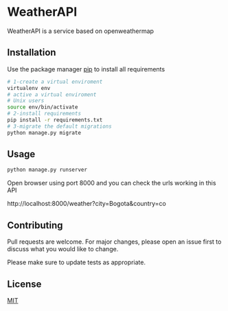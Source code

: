 # WeatherAPI

WeatherAPI is a service based on openweathermap

## Installation

Use the package manager [pip](https://pip.pypa.io/en/stable/) to install all requirements

```bash
# 1-create a virtual enviroment 
virtualenv env
# active a virtual enviroment 
# Unix users
source env/bin/activate
# 2-install requirements
pip install -r requirements.txt
# 3-migrate the default migrations
python manage.py migrate

```

## Usage

```python
python manage.py runserver
```
Open browser using port 8000 and you can check the urls working in this API

http://localhost:8000/weather?city=Bogota&country=co

## Contributing
Pull requests are welcome. For major changes, please open an issue first to discuss what you would like to change.

Please make sure to update tests as appropriate.

## License
[MIT](https://choosealicense.com/licenses/mit/)